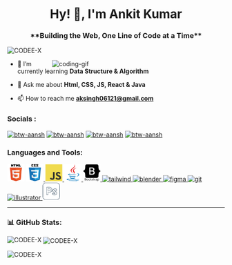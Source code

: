 
<h1 align="center">Hy! 👋, I'm Ankit Kumar</h1>
<h3 align="center">**Building the Web, One Line of Code at a Time**</h3>

<p align="left"> <img src="https://komarev.com/ghpvc/?username=CODEE-X&label=Profile%20views&color=0e75b6&style=flat" alt="CODEE-X" /> </p>
<img align="right" width=400 alt="coding-gif" src="https://i.pinimg.com/originals/e8/f4/53/e8f453469a3ec97ecd354df465d73913.gif">

- 🌱 I’m currently learning **Data Structure & Algorithm**

- 💬 Ask me about **Html, CSS, JS, React & Java**

- 📫 How to reach me **aksingh06121@gmail.com**


<h3 align="left">Socials :</h3>
<p align="left">
<a href="https://twitter.com/iankit2112" target="blank"><img align="center" src="https://raw.githubusercontent.com/rahuldkjain/github-profile-readme-generator/master/src/images/icons/Social/twitter.svg" alt="btw-aansh" height="30" width="40" /></a>
<a href="https://www.linkedin.com/in/aansh" target="blank"><img align="center" src="https://raw.githubusercontent.com/rahuldkjain/github-profile-readme-generator/master/src/images/icons/Social/linked-in-alt.svg" alt="btw-aansh" height="30" width="40" /></a>
<a href="https://meta.stackexchange.com/users/1422936/ankit-kumar" target="blank"><img align="center" src="https://raw.githubusercontent.com/rahuldkjain/github-profile-readme-generator/master/src/images/icons/Social/stack-overflow.svg" alt="btw-aansh" height="30" width="40" /></a>
<a href="https://instagram.com/btw_aansh" target="blank"><img align="center" src="https://raw.githubusercontent.com/rahuldkjain/github-profile-readme-generator/master/src/images/icons/Social/instagram.svg" alt="btw-aansh" height="30" width="40" />

</a>
</p>

<h3 align="left">Languages and Tools:</h3>
 <a href="https://www.w3.org/html/" target="_blank" rel="noreferrer"> <img src="https://raw.githubusercontent.com/devicons/devicon/master/icons/html5/html5-original-wordmark.svg" alt="html5" width="40" height="40"/></a> <a href="https://www.w3schools.com/css/" target="_blank" rel="noreferrer"> <img src="https://raw.githubusercontent.com/devicons/devicon/master/icons/css3/css3-original-wordmark.svg" alt="css3" width="40" height="40"/> </a><a href="https://developer.mozilla.org/en-US/docs/Web/JavaScript" target="_blank" rel="noreferrer"> <img src="https://raw.githubusercontent.com/devicons/devicon/master/icons/javascript/javascript-original.svg" alt="javascript" width="40" height="40"/> </a> <a href="https://www.java.com" target="_blank" rel="noreferrer"> <img src="https://raw.githubusercontent.com/devicons/devicon/master/icons/java/java-original.svg" alt="java" width="40" height="40"/> </a><a href="https://getbootstrap.com" target="_blank" rel="noreferrer"> <img src="https://raw.githubusercontent.com/devicons/devicon/master/icons/bootstrap/bootstrap-plain-wordmark.svg" alt="bootstrap" width="40" height="40"/><a href="https://tailwindcss.com/" target="_blank" rel="noreferrer"> <img src="https://www.vectorlogo.zone/logos/tailwindcss/tailwindcss-icon.svg" alt="tailwind" width="40" height="40"/> </a> <a href="https://www.blender.org/" target="_blank" rel="noreferrer"> <img src="https://download.blender.org/branding/community/blender_community_badge_white.svg" alt="blender" width="40" height="40"/> </a>  </a> <a href="https://www.figma.com/" target="_blank" rel="noreferrer"> <img src="https://www.vectorlogo.zone/logos/figma/figma-icon.svg" alt="figma" width="40" height="40"/> </a> <a href="https://git-scm.com/" target="_blank" rel="noreferrer"> <img src="https://www.vectorlogo.zone/logos/git-scm/git-scm-icon.svg" alt="git" width="40" height="40"/> </a> <a href="https://www.adobe.com/in/products/illustrator.html" target="_blank" rel="noreferrer"> <img src="https://www.vectorlogo.zone/logos/adobe_illustrator/adobe_illustrator-icon.svg" alt="illustrator" width="40" height="40"/> </a> <a href="https://www.photoshop.com/en" target="_blank" rel="noreferrer"> <img src="https://raw.githubusercontent.com/devicons/devicon/master/icons/photoshop/photoshop-line.svg" alt="photoshop" width="40" height="40"/> </a> </p>

 <hr>

 ### 📊 GitHub Stats:

<p><img align="left" src="https://github-readme-stats.vercel.app/api/top-langs?username=CODEE-X&theme=dark&show_icons=true&locale=en&layout=compact" alt="CODEE-X" /></p>

<p>&nbsp;<img align="center" src="https://github-readme-stats.vercel.app/api?username=CODEE-X&theme=dark&show_icons=true&locale=en" alt="CODEE-X" /></p>

<p><img align="center" src="https://github-readme-streak-stats.herokuapp.com/?user=CODEE-X&theme=dark&" alt="CODEE-X" /></p>
